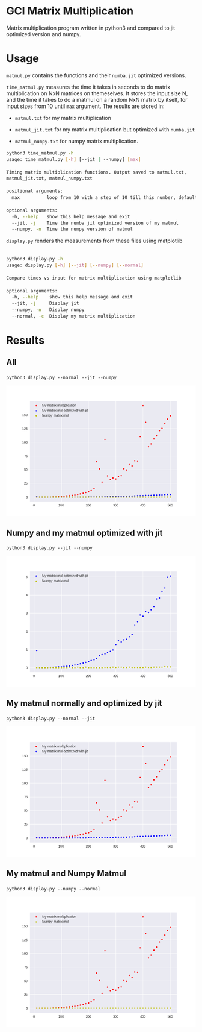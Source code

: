 # GCI Matrix Multiplication

Matrix multiplication program written in python3 and compared to jit optimized version and numpy.

# Usage

`matmul.py` contains the functions and their `numba.jit` optimized versions.



`time_matmul.py` measures the time it takes in seconds to do matrix multiplication on NxN matrices on themeselves. It stores the input size N, and the time it takes to do a matmul on a random NxN matrix by itself, for input sizes from 10 until `max` argument. The results are stored in:

* `matmul.txt` for my matrix multiplication

* `matmul_jit.txt` for my matrix multiplication but optimized with `numba.jit`

* `matmul_numpy.txt` for numpy matrix multiplication.

```bash
python3 time_matmul.py -h
usage: time_matmul.py [-h] [--jit | --numpy] [max]

Timing matrix multiplication functions. Output saved to matmul.txt,
matmul_jit.txt, matmul_numpy.txt

positional arguments:
  max          loop from 10 with a step of 10 till this number, default is 500

optional arguments:
  -h, --help   show this help message and exit
  --jit, -j    Time the numba jit optimized version of my matmul
  --numpy, -n  Time the numpy version of matmul

```

 `display.py` renders the measurements from these files using matplotlib

```bash

python3 display.py -h
usage: display.py [-h] [--jit] [--numpy] [--normal]

Compare times vs input for matrix multiplication using matplotlib

optional arguments:
  -h, --help    show this help message and exit
  --jit, -j     Display jit
  --numpy, -n   Display numpy
  --normal, -c  Display my matrix multiplication

```

# Results

## All

`python3 display.py --normal --jit --numpy`

![All.png](All.png)



## Numpy and my matmul optimized with jit

`python3 display.py --jit --numpy`

![NumpyJit.png](NumpyJit.png)

## My matmul normally and optimized by jit

`python3 display.py --normal --jit`

![JitNormal.png](JitNormal.png)

## My matmul and Numpy Matmul

`python3 display.py --numpy --normal`

![NumpyNormal.png](NumpyNormal.png)


